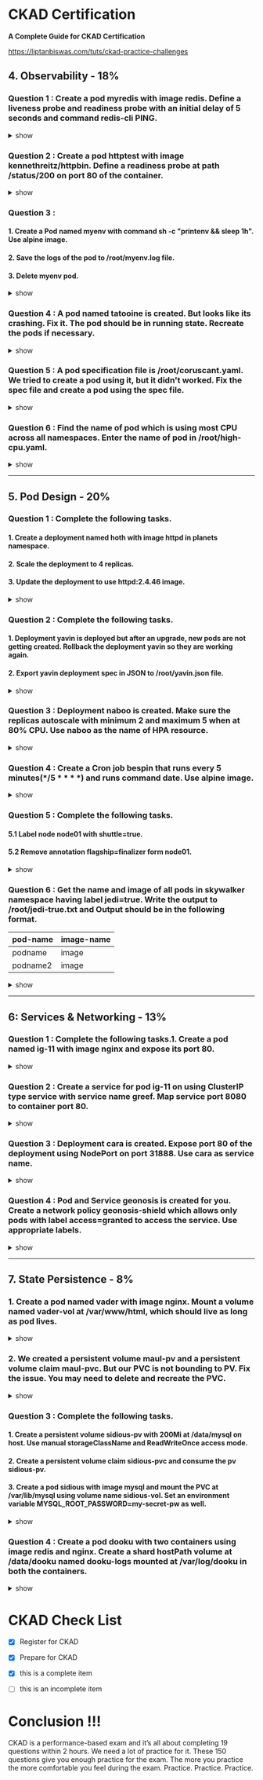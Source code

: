 # CKAD Certification 
**A Complete Guide for CKAD Certification**

https://liptanbiswas.com/tuts/ckad-practice-challenges

## 4. Observability - 18%

### Question 1 : Create a pod myredis with image redis. Define a liveness probe and readiness probe with an initial delay of 5 seconds and command redis-cli PING.
<details><summary>show</summary>
<p>

```bash
kubectl run myredis --image=redis --dry-run=client -o yaml > 4.1-myredis.yaml
vi 4.1-myredis.yaml
kubectl apply -f 4.1-myredis.yaml
```
```YAML
apiVersion: v1
kind: Pod
metadata:
  creationTimestamp: null
  labels:
    run: myredis
  name: myredis
spec:
  containers:
  - image: redis
    name: myredis
    livenessProbe:
	initialDelaySeconds: 3
      exec:
        command:
          - redis-cli 
          - PING
    readinessProbe:
      exec:
        command:
          - redis-cli 
          - PING          
    resources: {}
  dnsPolicy: ClusterFirst
  restartPolicy: Always
status: {}
```
</p>
</details>

### Question 2 : Create a pod httptest with image kennethreitz/httpbin. Define a readiness probe at path /status/200 on port 80 of the container.
<details><summary>show</summary>
<p>

```bash
kubectl run httptest --image:kennethreitz/httpbin --dry-run=client -o yaml > 4.2-httptest-pod.yaml
vi 4.2-httptest-pod.yaml
kubectl apply -f 4.2-httptest-pod.yaml
```
```YAML
apiVersion: v1
kind: Pod
metadata:
  creationTimestamp: null
  labels:
    run: httptest
  name: httptest
spec:
  containers:
  - image: kennethreitz/httpbin
    name: httpbin
    readinessProbe:
      httpGet:
        path: /status/200
        port: 80  
    resources: {}
  dnsPolicy: ClusterFirst
  restartPolicy: Always
status: {}
``` 
</p>
</details>

### Question 3 : 
#### 1. Create a Pod named myenv with command sh -c "printenv && sleep 1h". Use alpine image.
#### 2. Save the logs of the pod to /root/myenv.log file.
#### 3. Delete myenv pod.
<details><summary>show</summary>
<p>

```bash
kubectl run myenv --image=alpine --dry-run=client -o yaml -- sh -c "printenv && sleep 1h" > 4.3-myenv-pod.yaml
kubectl apply -f 4.3-myenv-pod.yaml
kubectl get log myenv > /root/myenv.log
lubectl delete pod myenv
```
```YAML
``` 
</p>
</details>


### Question 4 : A pod named tatooine is created. But looks like its crashing. Fix it. The pod should be in running state. Recreate the pods if necessary.
<details><summary>show</summary>
<p>

```bash

```
```YAML
``` 
</p>
</details>

### Question 5 : A pod specification file is /root/coruscant.yaml. We tried to create a pod using it, but it didn't worked. Fix the spec file and create a pod using the spec file.
<details><summary>show</summary>
<p>

```bash
```
```YAML
``` 
</p>
</details>

### Question 6 : Find the name of pod which is using most CPU across all namespaces. Enter the name of pod in /root/high-cpu.yaml.
<details><summary>show</summary>
<p>

```bash
kubectl top pods -A --sort-by=cpu > /root/high-cpu.yaml
//or
kubectl top pod -A | sort --reverse --key 3 --numeric
```
```YAML
``` 
</p>
</details>
 
---

## 5. Pod Design - 20%

### Question 1 : Complete the following tasks.
#### 1. Create a deployment named hoth with image httpd in planets namespace.
#### 2. Scale the deployment to 4 replicas.
#### 3. Update the deployment to use httpd:2.4.46 image.
<details><summary>show</summary>
<p>

```bash
kubectl create ns planets
kubectl -n namespace create deployment hoth --image=httpd --dry-run=client -o yaml > 5.1-deployment.yaml
kubectl -n namespace scale deployment hoth --replicas=4
kubectl -n namespace set image deployment hoth httpd=httpd:2.4.46
```
```YAML
``` 
</p>
</details>

### Question 2 : Complete the following tasks.
#### 1. Deployment yavin is deployed but after an upgrade, new pods are not getting created. Rollback the deployment yavin so they are working again.
#### 2. Export yavin deployment spec in JSON to /root/yavin.json file.
<details><summary>show</summary>
<p>

```bash
kubectl rollout undo deploy yavin
kubectl get deploy yavin -o json > /root/yavin.json
```
```YAML
``` 
</p>
</details>

### Question 3 : Deployment naboo is created. Make sure the replicas autoscale with minimum 2 and maximum 5 when at 80% CPU. Use naboo as the name of HPA resource.
<details><summary>show</summary>
<p>

```bash
kubectl rollout undo deploy yavin
kubectl get deploy yavin -o json > /root/yavin.json
```

```YAML
``` 
 
</p>
</details>

### Question 4 : Create a Cron job bespin that runs every 5 minutes(*/5 * * * *) and runs command date. Use alpine image.
<details><summary>show</summary>
<p>

```bash
kubectl create cj bespin --image=alpine --schedule="*/5 * * * *" --dry-run=client -o yaml > 4.1-job.yaml
```

```YAML
``` 
 
</p>
</details>

### Question 5 : Complete the following tasks.
#### 5.1 Label node node01 with shuttle=true.
#### 5.2 Remove annotation flagship=finalizer form node01.
<details><summary>show</summary>
<p>

```bash
kubectl label node node01 shuttle=true
kubectl annotate node node01 flagship-
```

```YAML
``` 
 
</p>
</details>

### Question 6 : Get the name and image of all pods in skywalker namespace having label jedi=true. Write the output to /root/jedi-true.txt and Output should be in the following format. 

pod-name | image-name
---------| -----------
podname  | image
podname2 | image

<details><summary>show</summary>
<p>

```bash
kubectl -n skywalker get pods -l jedi=true -o jsonpath="{range.items[*]}{.metadata.name},{.spec.containers[0].image}{'\n'}{end}" > /root/jedi-true.txt
```

```YAML
``` 
 
</p>
</details>

---

## 6: Services & Networking - 13%

### Question 1 : Complete the following tasks.1. Create a pod named ig-11 with image nginx and expose its port 80.
<details><summary>show</summary>
<p>
```bash
kubectl run ig-11 --image=nginx --port=80 --expose --dry-run=client -o yaml 
```

```YAML
``` 
</p>
</details>

### Question 2 : Create a service for pod ig-11 on using ClusterIP type service with service name greef. Map service port 8080 to container port 80.
<details><summary>show</summary>
<p>

```bash
kubectl expose pod ig-11 --name=greef --port=8080 --target-port=80 --dry-run=client -o yaml 
```

```YAML
``` 
</p>
</details>

### Question 3 : Deployment cara is created. Expose port 80 of the deployment using NodePort on port 31888. Use cara as service name.
<details><summary>show</summary>
<p>

```bash
kubectl expose deployment cara --type=NodePort --port=80 
kubectl patch service cara --patch '{"spec": {"ports": [{"port": 80,"nodePort": 31888}]}}'
```
```YAML
``` 
</p>
</details>

### Question 4 : Pod and Service geonosis is created for you. Create a network policy geonosis-shield which allows only pods with label access=granted to access the service. Use appropriate labels.
<details><summary>show</summary>
<p>

```bash
kubectl run geonosis --image=nginx --port=80 --labels=sector=arkanis --dry-run=client -o yaml > 6.4.1-geonosis-pod.yaml
kubectl expose pod geonosis --name=geonosis --port=80 --target-port=80 > 6.4.2-geonosis-svc.yaml
kubectl apply -f 6.4.2-geonosis-svc.yaml

cat << EOF > 6.4.3-geonosis-shield.yaml 
apiVersion: networking.k8s.io/v1
kind: NetworkPolicy
metadata:
  name: geonosis-shield
  namespace: default
spec:
  podSelector:
    matchLabels:
      sector: arkanis
  ingress:
  - from:
    - podSelector:
        matchLabels:
          access: granted
          
EOF

kubectl apply -f 6.4.3-geonosis-shield.yaml 

kubectl run busybox --image=busybox --labels=access=granted -it --rm -- wget -O-  10.103.26.211:80
kubectl run busybox --image=busybox --restart=Never -it --rm -- wget -O- 10.152.183.196:8080
```

```YAML
``` 
 
</p>
</details>

---
## 7. State Persistence - 8%

### 1. Create a pod named vader with image nginx. Mount a volume named vader-vol at /var/www/html, which should live as long as pod lives.
<details><summary>show</summary>
<p>

```bash
kubectl run vader --image=nginx --dry-run=client -o yaml > 7.1-vader-pod.yaml
vi 7.1-vader-pod.yaml
kubectl apply -f  7.1-vader-pod.yaml
```

```YAML
apiVersion: v1
kind: Pod
metadata:
  creationTimestamp: null
  labels:
    run: vader
  name: vader
spec:
  containers:
  - image: nginx
    name: vader
    volumeMounts:
      - name: vadel-vol
        mountPath: "/var/www/html"
    resources: {}
  dnsPolicy: ClusterFirst
  restartPolicy: Always
  volumes:
    - name: vadel-vol
      emptyDir: {}
status: {}
``` 
 
</p>
</details>

### 2. We created a persistent volume maul-pv and a persistent volume claim maul-pvc. But our PVC is not bounding to PV. Fix the issue. You may need to delete and recreate the PVC.
<details><summary>show</summary>
<p>

```bash
kubectl get pvc maul-pv > maul-pv.yaml
kubectl get pvc maul-pvc > maul-pvc.yaml
vi maul-pvc.yaml

```

```YAML
apiVersion: v1
kind: PersistentVolume
metadata:
  name: maul-pv
  labels:
    type: local
spec:
  storageClassName: manual
  capacity:
    storage: 10Gi
  accessModes:
    - ReadWriteOnce
  hostPath:
    path: "/mnt/data"
---
apiVersion: v1
kind: PersistentVolumeClaim
metadata:
  name: maul-pvc
spec:
  storageClassName: manual
  accessModes:
    # Update This 
    - ReadWriteOnce
    #		
  resources:
    requests:
      storage: 3Gi    
``` 

</p>
</details>


	
### Question 3 : Complete the following tasks.
#### 1. Create a persistent volume sidious-pv with 200Mi at /data/mysql on host. Use manual storageClassName and ReadWriteOnce access mode.
#### 2. Create a persistent volume claim sidious-pvc and consume the pv sidious-pv.
#### 3. Create a pod sidious with image mysql and mount the PVC at /var/lib/mysql using volume name sidious-vol. Set an environment variable MYSQL_ROOT_PASSWORD=my-secret-pw as well.
<details><summary>show</summary>
<p>

```bash
cat << EOF > 7.3.1-sidious-pv.yaml
apiVersion: v1
kind: PersistentVolume
metadata:
  name: sidious-pv
  labels:
    type: local
spec:
  storageClassName: manual
  capacity:
    storage: 200Mi
  accessModes:
    - ReadWriteOnce
  hostPath:
    path: "/data/mysql"
EOF

kubectl apply -f 7.3.1-sidious-pv.yaml

cat << EOF > 7.3.2-sidious-pvc.yaml
apiVersion: v1
kind: PersistentVolumeClaim
metadata:
  name: sidious-pvc
spec:
  storageClassName: manual
  accessModes:
    - ReadWriteOnce
  resources:
    requests:
      storage: 200Mi
EOF

kubectl apply -f 7.3.2-sidious-pvc.yaml

cat << EOF > 7.3.3-sidious-pod.yaml
apiVersion: v1
kind: Pod
metadata:
  name: sidious
spec:
  containers:
    - name: mysql
      image: mysql
      volumeMounts:
        - mountPath: "/var/lib/mysql"
          name: sidious-vol
  volumes:
    - name: sidious-vol
      persistentVolumeClaim:
        claimName: sidious-pvc
EOF

kubectl apply -f 7.3.3-sidious-pod.yaml

```

```YAML
```
 
</p>
</details>

          
### Question 4 : Create a pod dooku with two containers using image redis and nginx. Create a shard hostPath volume at /data/dooku named dooku-logs mounted at /var/log/dooku in both the containers.
<details><summary>show</summary>
<p>

```bash
kubectl run dooku --image=redis --dry-run=client -o yaml > 7.4-dooku-pod.yaml
vi 7.4-dooku-pod.yaml
```

```YAML
apiVersion: v1
kind: Pod
metadata:
  name: dooku
spec:
  containers:
    - name: redis
      image: redis
      volumeMounts:
        - mountPath: "/var/log/dooku"
          name: dooku-logs
    - name: nginx
      image: nginx
      volumeMounts:
        - mountPath: "/var/log/dooku"
          name: dooku-logs
  volumes:
    - name: dooku-logs
      hostPath:
        path:"/data/dooku"
        type: DirectoryOrCreate
``` 

```bash
kubectl apply -f  7.4-dooku-pod.yaml
```
 
</p>
</details>


# CKAD Check List	
- [x] Register for CKAD
- [x] Prepare for CKAD
- [x] this is a complete item
- [ ] this is an incomplete item


# Conclusion !!!
<p>
CKAD is a performance-based exam and it’s all about completing 19 questions within 2 hours. We need a lot of practice for it. These 150 questions give you enough practice for the exam. The more you practice the more comfortable you feel during the exam. Practice. Practice. Practice.
</p>
